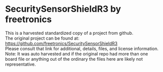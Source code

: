 
# SecuritySensorShieldR3 by freetronics  
This is a harvested standardized copy of a project from github.  
The original project can be found at:  
https://github.com/freetronics/SecuritySensorShieldR3  
Please consult that link for additional, details, files, and license information.  
Note: It was auto harvested and if the original repo had more than one board file or anything out of the ordinary the files here are likely not representative.  
    